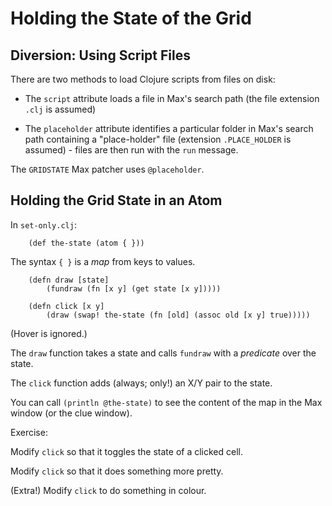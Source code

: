 # Holding the State of the Grid

## Diversion: Using Script Files

There are two methods to load Clojure scripts from files on disk:

* The `script` attribute loads a file in Max's search path (the file
  extension `.clj` is assumed)
  
* The `placeholder` attribute identifies a particular folder in Max's
  search path containing a "place-holder" file (extension
  `.PLACE_HOLDER` is assumed) - files are then run with the `run`
  message.

The `GRIDSTATE` Max patcher uses `@placeholder`.

## Holding the Grid State in an Atom

In `set-only.clj`:

		(def the-state (atom { }))

The syntax `{ }` is a *map* from keys to values.

		(defn draw [state]
		    (fundraw (fn [x y] (get state [x y]))))

		(defn click [x y]
		    (draw (swap! the-state (fn [old] (assoc old [x y] true)))))

(Hover is ignored.)

The `draw` function takes a state and calls `fundraw` with a *predicate*
over the state.

The `click` function adds (always; only!) an X/Y pair to the state.

You can call `(println @the-state)` to see the content of the map in
the Max window (or the clue window).

Exercise:

Modify `click` so that it toggles the state of a clicked cell.

Modify `click` so that it does something more pretty.

(Extra!) Modify `click` to do something in colour.
